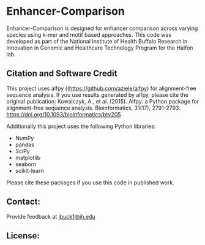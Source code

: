 # Enhancer-Comparison
Enhancer-Comparison is designed for enhancer comparison across varying species using k-mer and motif based approaches.
This code was developed as part of the National Institute of Health Buffalo Research in Innovation in Genomic and Healthcare Technology Program for the Halfon lab.

## Citation and Software Credit
This project uses alfpy ((https://github.com/aziele/alfpy) for alignment-free sequence analysis.
If you use results generated by alfpy, please cite the original publication:
Kowalczyk, A., et al. (2015). Alfpy: a Python package for alignment-free sequence analysis. Bioinformatics, 31(17), 2791-2793. https://doi.org/10.1093/bioinformatics/btv205

Additionally this project uses the following Python libraries:
- NumPy
- pandas
- SciPy
- matplotlib
- seaborn
- scikit-learn

Please cite these packages if you use this code in published work.

## Contact:
Provide feedback at ibuck1@jh.edu

## License:

